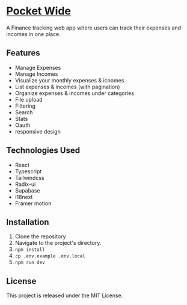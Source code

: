 # [Pocket Wide](https://pocket-wide.netlify.app/)

A Finance tracking web app where users can track their expenses and incomes in one place.

## Features

- Manage Expenses
- Manage Incomes
- Visualize your monthly expenses & icnomes
- List expenses & incomes (with pagination)
- Organize expenses & incomes under categories
- File upload
- Filtering
- Search
- Stats
- Oauth
- responsive design

## Technologies Used

- React
- Typescript
- Tailwindcss
- Radix-ui
- Supabase
- i18next
- Framer motion

## Installation

1. Clone the repository
2. Navigate to the project's directory.
3. `npm install`
4. `cp .env.example .env.local`
5. `npm run dev`

## License

This project is released under the MIT License.
